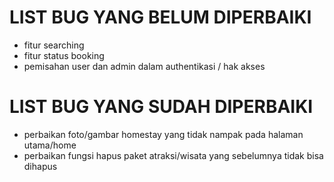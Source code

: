 # LIST BUG YANG BELUM DIPERBAIKI
- fitur searching 
- fitur status booking 
- pemisahan user dan admin dalam authentikasi / hak akses

# LIST BUG YANG SUDAH DIPERBAIKI
- perbaikan foto/gambar homestay yang tidak nampak pada halaman utama/home <br>
- perbaikan fungsi hapus paket atraksi/wisata yang sebelumnya tidak bisa dihapus 


